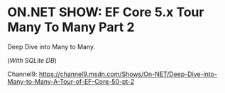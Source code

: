# ON.NET SHOW: EF Core 5.x Tour Many To Many Part 2 

Deep Dive into Many to Many.

(*With SQLite DB*)

Channel9: 
https://channel9.msdn.com/Shows/On-NET/Deep-Dive-into-Many-to-Many-A-Tour-of-EF-Core-50-pt-2
